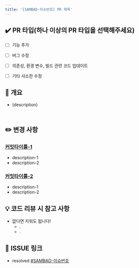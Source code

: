 ```yaml
---
title: '[SAMBAD-이슈번호] PR 제목'
---
```


## ✔️ PR 타입(하나 이상의 PR 타입을 선택해주세요)
- [ ] 기능 추가
- [ ] 버그 수정
- [ ] 의존성, 환경 변수, 빌드 관련 코드 업데이트
- [ ] 기타 사소한 수정


## 📝 개요
- (description)
  ```java
    
  ```

## ✏️ 변경 사항
### [커밋타이틀-1](커밋링크)
  
  - description-1
  - description-2

### [커밋타이틀-2](커밋링크)

- description-1
- description-2


## 💡 코드 리뷰 시 참고 사항
- 없다면 지워도 됩니다!
  - .
  - .

## 🔗 ISSUE 링크
- resolved [#SAMBAD-이슈번호](노션이슈링크)